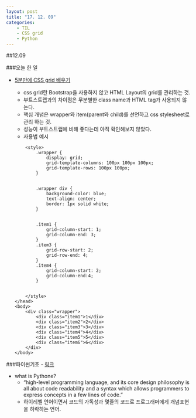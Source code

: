 ```yaml
---
layout: post
title: "17. 12. 09"
categories:
	- TIL
	- CSS grid
	- Python
---
```


##12.09

###오늘 한 일

-	[5분만에 CSS grid 배우기](https://medium.freecodecamp.org/learn-css-grid-in-5-minutes-f582e87b1228)

	-	css grid란 Bootstrap을 사용하지 않고 HTML Layout의 grid를 관리하는 것.
	-	부트스트랩과의 차이점은 무분별한 class name과 HTML tag가 사용되지 않는다.
	-	핵심 개념은 wrapper와 item(parent와 child)를 선언하고 css stylesheet로 관리 하는 것.
	-	성능이 부트스트랩에 비해 좋다는데 아직 확인해보지 않았다.
	-	사용법 예시

	```
	    <style>
	        .wrapper {
	            display: grid;
	            grid-template-columns: 100px 100px 100px;
	            grid-template-rows: 100px 100px;
	        }


	        .wrapper div {
	            background-color: blue;
	            text-align: center;
	            border: 1px solid white;
	        }


	        .item1 {
	            grid-column-start: 1;
	            grid-column-end: 3;
	        }
	        .item3 {
	            grid-row-start: 2;
	            grid-row-end: 4;
	        }
	        .item4 {
	            grid-column-start: 2;
	            grid-column-end:4;
	        }


	    </style>
	</head>
	<body>
	    <div class="wrapper">
	        <div class="item1">1</div>
	        <div class="item2">2</div>
	        <div class="item3">3</div>
	        <div class="item4">4</div>
	        <div class="item5">5</div>
	        <div class="item6">6</div>
	    </div>
	</body>
	```

###파이썬기초 - [링크](https://medium.freecodecamp.org/learning-python-from-zero-to-hero-120ea540b567)

-	what is Pythone?
	-	“high-level programming language, and its core design philosophy is all about code readability and a syntax which allows programmers to express concepts in a few lines of code.”
	-	하이레벨 언어이면서 코드의 가독성과 몇줄의 코드로 프로그래머에게 개념표현을 허락하는 언어.
